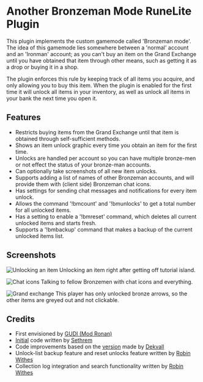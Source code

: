 # Another Bronzeman Mode RuneLite Plugin
This plugin implements the custom gamemode called 'Bronzeman mode'.
The idea of this gamemode lies somewhere between a 'normal' account and an 'Ironman' account; as you can't buy an item on the Grand Exchange until you have obtained that item through other means, such as getting it as a drop or buying it in a shop.

The plugin enforces this rule by keeping track of all items you acquire, and only allowing you to buy this item.
When the plugin is enabled for the first time it will unlock all items in your inventory, as well as unlock all items in your bank the next time you open it.

## Features

- Restricts buying items from the Grand Exchange until that item is obtained through self-sufficient methods.
- Shows an item unlock graphic every time you obtain an item for the first time.
- Unlocks are handled per account so you can have multiple bronze-men or not effect the status of your bronze-man accounts.
- Can optionally take screenshots of all new item unlocks.
- Supports adding a list of names of other Bronzeman accounts, and will provide them with (client side) Bronzeman chat icons.
- Has settings for sending chat messages and notifications for every item unlock.
- Allows the command '!bmcount' and '!bmunlocks' to get a total number for all unlocked items.
- Has a setting to enable a '!bmreset' command, which deletes all current unlocked items and starts fresh.
- Supports a '!bmbackup' command that makes a backup of the current unlocked items list.

## Screenshots

![Unlocking an item](https://i.imgur.com/odE4nVo.png)
Unlocking an item right after getting off tutorial island.

![Chat icons](https://i.imgur.com/D8Zl6Ss.png)
Talking to fellow Bronzemen with chat icons and everything.

![Grand exchange](https://i.imgur.com/lTd0I6P.png)
This player has only unlocked bronze arrows, so the other items are greyed out and not clickable.


## Credits

- First envisioned by [GUDI (Mod Ronan)](https://www.youtube.com/watch?v=GFNfa2saOJg)
- [Initial](https://github.com/sethrem/bronzeman) code written by [Sethrem](https://github.com/sethrem)
- Code improvements based on the [version](https://github.com/dekvall/bronzeman-mode) made by [Dekvall](https://github.com/dekvall)
- Unlock-list backup feature and reset unlocks feature written by [Robin Withes](https://github.com/robinwithes)
- Collection log integration and search functionality written by [Robin Withes](https://github.com/robinwithes)
